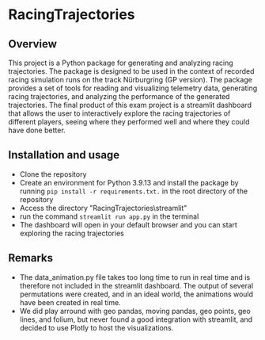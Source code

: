 # RacingTrajectories

## Overview
This project is a Python package for generating and analyzing racing trajectories. The package is designed to be used in the context of recorded racing simulation runs on the track Nürburgring (GP version). The package provides a set of tools for reading and visualizing telemetry data, generating racing trajectories, and analyzing the performance of the generated trajectories. The final product of this exam project is a streamlit dashboard that allows the user to interactively explore the racing trajectories of different players, seeing where they performed well and where they could have done better.


## Installation and usage 
- Clone the repository
- Create an environment for Python 3.9.13 and install the package by running `pip install -r requirements.txt.` in the root directory of the repository
- Access the directory "RacingTrajectories\streamlit"
- run the command `streamlit run app.py` in the terminal
- The dashboard will open in your default browser and you can start exploring the racing trajectories


## Remarks
- The data_animation.py file takes too long time to run in real time and is therefore not included in the streamlit dashboard. The output of several permutations were created, and in an ideal world, the animations would have been created in real time.
- We did play arround with geo pandas, moving pandas, geo points, geo lines, and folium, but never found a good integration with streamlit, and decided to use Plotly to host the visualizations. 

